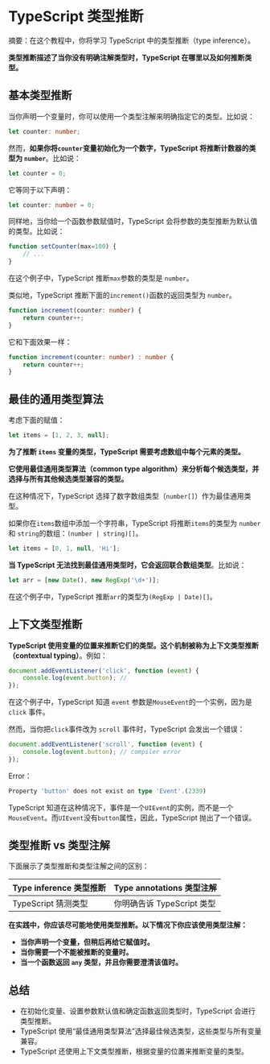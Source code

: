 # TypeScript 类型推断

摘要：在这个教程中，你将学习 TypeScript 中的类型推断（type inference）。

**类型推断描述了当你没有明确注解类型时，TypeScript 在哪里以及如何推断类型。**

## 基本类型推断

当你声明一个变量时，你可以使用一个类型注解来明确指定它的类型。比如说：

```ts
let counter: number;
```

然而，**如果你将`counter`变量初始化为一个数字，TypeScript 将推断计数器的类型为 `number`**。比如说：

```ts
let counter = 0;
```

它等同于以下声明：

```ts
let counter: number = 0;
```

同样地，当你给一个函数参数赋值时，TypeScript 会将参数的类型推断为默认值的类型。比如说：

```ts
function setCounter(max=100) {
    // ...
}
```

在这个例子中，TypeScript 推断`max`参数的类型是 `number`。

类似地，TypeScript 推断下面的`increment()`函数的返回类型为 `number`。

```ts
function increment(counter: number) {
    return counter++;
}
```

它和下面效果一样：

```ts
function increment(counter: number) : number {
    return counter++;
}
```

## 最佳的通用类型算法

考虑下面的赋值：

```ts
let items = [1, 2, 3, null];
```

**为了推断 `items` 变量的类型，TypeScript 需要考虑数组中每个元素的类型。**

**它使用最佳通用类型算法（common type algorithm）来分析每个候选类型，并选择与所有其他候选类型兼容的类型。**

在这种情况下，TypeScript 选择了数字数组类型（`number[]`）作为最佳通用类型。

如果你在`items`数组中添加一个字符串，TypeScript 将推断`items`的类型为 `number` 和 `string`的数组：`(number | string)[]`。

```ts
let items = [0, 1, null, 'Hi'];
```

**当 TypeScript 无法找到最佳通用类型时，它会返回联合数组类型**。比如说：

```ts
let arr = [new Date(), new RegExp('\d+')];
```

在这个例子中，TypeScript 推断`arr`的类型为`(RegExp | Date)[]`。

## 上下文类型推断

**TypeScript 使用变量的位置来推断它们的类型。这个机制被称为上下文类型推断（contextual typing）**。例如：

```ts
document.addEventListener('click', function (event) {
    console.log(event.button); // 
});
```

在这个例子中，TypeScript 知道 `event` 参数是`MouseEvent`的一个实例，因为是 `click` 事件。

然而，当你把`click`事件改为 `scroll` 事件时，TypeScript 会发出一个错误：

```ts
document.addEventListener('scroll', function (event) {
    console.log(event.button); // compiler error
});
```

Error：

```ts
Property 'button' does not exist on type 'Event'.(2339)
```

TypeScript 知道在这种情况下，事件是一个`UIEvent`的实例，而不是一个`MouseEvent`。而`UIEvent`没有`button`属性，因此，TypeScript 抛出了一个错误。


## 类型推断 vs 类型注解

下面展示了类型推断和类型注解之间的区别：

Type inference 类型推断 | Type annotations 类型注解
-----------------------|------------------------
TypeScript 猜测类型 | 你明确告诉 TypeScript 类型

**在实践中，你应该尽可能地使用类型推断。以下情况下你应该使用类型注解：**

- **当你声明一个变量，但稍后再给它赋值时。**
- **当你需要一个不能被推断的变量时。**
- **当一个函数返回 `any` 类型，并且你需要澄清该值时。**

## 总结

- 在初始化变量、设置参数默认值和确定函数返回类型时，TypeScript 会进行类型推断。
- TypeScript 使用“最佳通用类型算法”选择最佳候选类型，这些类型与所有变量兼容。
- TypeScript 还使用上下文类型推断，根据变量的位置来推断变量的类型。
